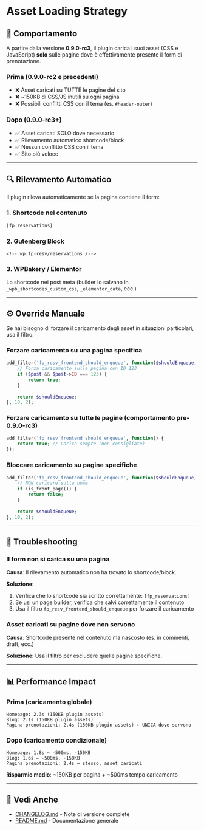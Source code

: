 # Asset Loading Strategy

## 🎯 Comportamento

A partire dalla versione **0.9.0-rc3**, il plugin carica i suoi asset (CSS e JavaScript) **solo** sulle pagine dove è effettivamente presente il form di prenotazione.

### Prima (0.9.0-rc2 e precedenti)
- ❌ Asset caricati su TUTTE le pagine del sito
- ❌ ~150KB di CSS/JS inutili su ogni pagina
- ❌ Possibili conflitti CSS con il tema (es. `#header-outer`)

### Dopo (0.9.0-rc3+)
- ✅ Asset caricati SOLO dove necessario
- ✅ Rilevamento automatico shortcode/block
- ✅ Nessun conflitto CSS con il tema
- ✅ Sito più veloce

---

## 🔍 Rilevamento Automatico

Il plugin rileva automaticamente se la pagina contiene il form:

### 1. **Shortcode nel contenuto**
```php
[fp_reservations]
```

### 2. **Gutenberg Block**
```
<!-- wp:fp-resv/reservations /-->
```

### 3. **WPBakery / Elementor**
Lo shortcode nei post meta (builder lo salvano in `_wpb_shortcodes_custom_css`, `_elementor_data`, ecc.)

---

## ⚙️ Override Manuale

Se hai bisogno di forzare il caricamento degli asset in situazioni particolari, usa il filtro:

### Forzare caricamento su una pagina specifica

```php
add_filter('fp_resv_frontend_should_enqueue', function($shouldEnqueue, $post) {
    // Forza caricamento sulla pagina con ID 123
    if ($post && $post->ID === 123) {
        return true;
    }
    
    return $shouldEnqueue;
}, 10, 2);
```

### Forzare caricamento su tutte le pagine (comportamento pre-0.9.0-rc3)

```php
add_filter('fp_resv_frontend_should_enqueue', function() {
    return true; // Carica sempre (non consigliato)
});
```

### Bloccare caricamento su pagine specifiche

```php
add_filter('fp_resv_frontend_should_enqueue', function($shouldEnqueue, $post) {
    // NON caricare sulla home
    if (is_front_page()) {
        return false;
    }
    
    return $shouldEnqueue;
}, 10, 2);
```

---

## 🐛 Troubleshooting

### Il form non si carica su una pagina

**Causa**: Il rilevamento automatico non ha trovato lo shortcode/block.

**Soluzione**:
1. Verifica che lo shortcode sia scritto correttamente: `[fp_reservations]`
2. Se usi un page builder, verifica che salvi correttamente il contenuto
3. Usa il filtro `fp_resv_frontend_should_enqueue` per forzare il caricamento

### Asset caricati su pagine dove non servono

**Causa**: Shortcode presente nel contenuto ma nascosto (es. in commenti, draft, ecc.)

**Soluzione**: Usa il filtro per escludere quelle pagine specifiche.

---

## 📊 Performance Impact

### Prima (caricamento globale)
```
Homepage: 2.3s (150KB plugin assets)
Blog: 2.1s (150KB plugin assets)  
Pagina prenotazioni: 2.4s (150KB plugin assets) ← UNICA dove servono
```

### Dopo (caricamento condizionale)
```
Homepage: 1.8s ← -500ms, -150KB
Blog: 1.6s ← -500ms, -150KB
Pagina prenotazioni: 2.4s ← stesso, asset caricati
```

**Risparmio medio**: ~150KB per pagina + ~500ms tempo caricamento

---

## 🔗 Vedi Anche

- [CHANGELOG.md](../CHANGELOG.md) - Note di versione complete
- [README.md](../README.md) - Documentazione generale

